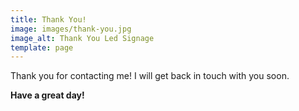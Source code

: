 ```yaml
---
title: Thank You!
image: images/thank-you.jpg
image_alt: Thank You Led Signage
template: page
---
```

Thank you for contacting me! I will get back in touch with you soon.

**Have a great day!**
